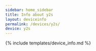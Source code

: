```yaml
---
sidebar: home_sidebar
title: Info about y2s
layout: deviceinfo
permalink: /devices/y2s/
device: y2s
---
```

{% include templates/device_info.md %}
